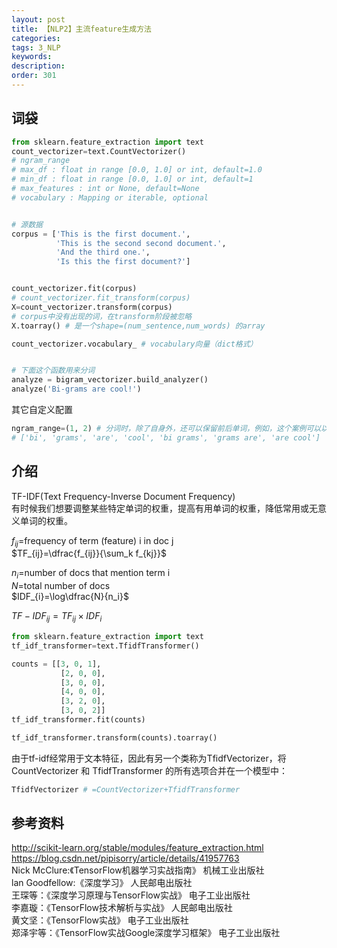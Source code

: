 ```yaml
---
layout: post
title: 【NLP2】主流feature生成方法
categories:
tags: 3_NLP
keywords:
description:
order: 301
---
```

## 词袋
```py
from sklearn.feature_extraction import text
count_vectorizer=text.CountVectorizer()
# ngram_range
# max_df : float in range [0.0, 1.0] or int, default=1.0
# min_df : float in range [0.0, 1.0] or int, default=1
# max_features : int or None, default=None
# vocabulary : Mapping or iterable, optional


# 源数据
corpus = ['This is the first document.',
          'This is the second second document.',
          'And the third one.',
          'Is this the first document?']


count_vectorizer.fit(corpus)
# count_vectorizer.fit_transform(corpus)
X=count_vectorizer.transform(corpus)
# corpus中没有出现的词，在transform阶段被忽略
X.toarray() # 是一个shape=(num_sentence,num_words) 的array

count_vectorizer.vocabulary_ # vocabulary向量（dict格式）


# 下面这个函数用来分词
analyze = bigram_vectorizer.build_analyzer()
analyze('Bi-grams are cool!')
```
其它自定义配置
```py
ngram_range=(1, 2) # 分词时，除了自身外，还可以保留前后单词，例如，这个案例可以以这个为词典：
# ['bi', 'grams', 'are', 'cool', 'bi grams', 'grams are', 'are cool']
```

## 介绍
TF-IDF(Text Frequency-Inverse Document Frequency)   
有时候我们想要调整某些特定单词的权重，提高有用单词的权重，降低常用或无意义单词的权重。  


$f_{ij}=$frequency of term (feature) i in doc j  
$TF_{ij}=\dfrac{f_{ij}}{\sum_k f_{kj}}$  


$n_i=$number of docs that mention term i  
$N=$total number of docs  
$IDF_{i}=\log\dfrac{N}{n_i}$  


$TF-IDF_{ij}=TF_{ij}\times IDF_i$  


```py
from sklearn.feature_extraction import text
tf_idf_transformer=text.TfidfTransformer()

counts = [[3, 0, 1],
           [2, 0, 0],
           [3, 0, 0],
           [4, 0, 0],
           [3, 2, 0],
           [3, 0, 2]]
tf_idf_transformer.fit(counts)

tf_idf_transformer.transform(counts).toarray()
```
由于tf-idf经常用于文本特征，因此有另一个类称为TfidfVectorizer，将 CountVectorizer 和 TfidfTransformer 的所有选项合并在一个模型中：
```py
TfidfVectorizer # =CountVectorizer+TfidfTransformer
```


## 参考资料
http://scikit-learn.org/stable/modules/feature_extraction.html  
https://blog.csdn.net/pipisorry/article/details/41957763  
Nick McClure:《TensorFlow机器学习实战指南》 机械工业出版社  
lan Goodfellow:《深度学习》 人民邮电出版社  
王琛等：《深度学习原理与TensorFlow实战》 电子工业出版社  
李嘉璇：《TensorFlow技术解析与实战》 人民邮电出版社  
黄文坚：《TensorFlow实战》 电子工业出版社  
郑泽宇等：《TensorFlow实战Google深度学习框架》 电子工业出版社
